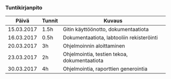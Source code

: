 ### Tuntikirjanpito
Päivä | Tunnit | Kuvaus
--------------- | ----- | ------
15.03.2017 | 1.5h | Gitin käyttöönotto, dokumentaatiota
16.03.2017 | 0.5h | Dokumentaatiota, labtooliin rekisteröinti
20.03.2017 | 3h | Ohjelmoinnin aloittaminen
23.03.2017 | 2h | Ohjelmointia, testien tekoa, dokumentaatiota
30.03.2017 | 4h | Ohjelmointia, raporttien generointia

